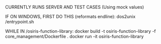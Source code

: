 CURRENTLY RUNS SERVER AND TEST CASES (Using mock values)

IF ON WINDOWS, FIRST DO THIS (reformats endline):
    dos2unix /entrypoint.sh

WHILE IN /osiris-function-library:
docker build -t osiris-function-library -f core_management/Dockerfile .
docker run -it osiris-function-library